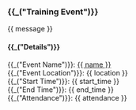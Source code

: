 <h3>{{_("Training Event")}}</h3>
<p>{{ message }}</p>

<h4>{{_("Details")}}</h4>
{{_("Event Name")}}: <a href="{{ event_link }}">{{ name }}</a>
<br>{{_("Event Location")}}: {{ location }}
<br>{{_("Start Time")}}: {{ start_time }}
<br>{{_("End Time")}}: {{ end_time }}
<br>{{_("Attendance")}}: {{ attendance }}
